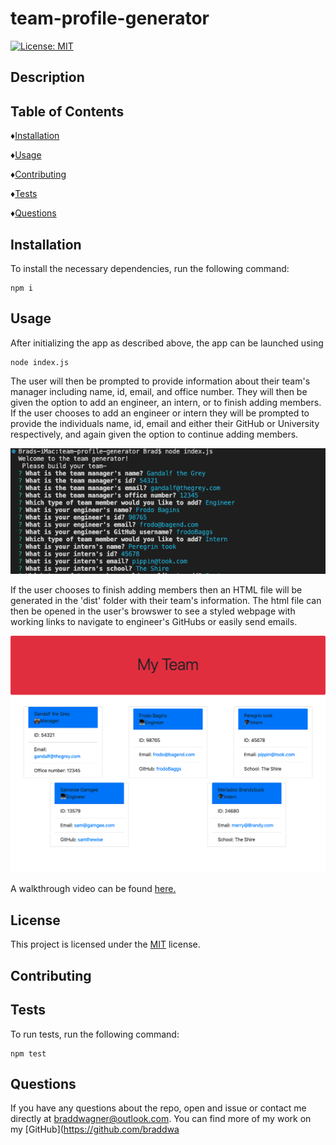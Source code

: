 # team-profile-generator
  [![License: MIT](https://img.shields.io/badge/License-MIT-yellow.svg)](https://opensource.org/licenses/MIT)

  ## Description
  

  ## Table of Contents

  ♦︎[Installation](#installation)

  ♦︎[Usage](#usage)

  ♦︎[Contributing](#contributing)

  ♦︎[Tests](#tests)

  ♦︎[Questions](#questions)

  ## Installation

  To install the necessary dependencies, run the following command:

  ```
  npm i
  ```

  ## Usage

  After initializing the app as described above, the app can be launched using 

  ```
  node index.js
  ```

  The user will then be prompted to provide information about their team's manager including name, id, email, and office number. They will then be given the option to add an engineer, an intern, or to finish adding members. If the user chooses to add an engineer or intern they will be prompted to provide the individuals name, id, email and either their GitHub or University respectively, and again given the option to continue adding members.

  ![screenshot of application running in terminal](./assets/terminal-screenshot.png) 
  
  If the user chooses to finish adding members then an HTML file will be generated in the 'dist' folder with their team's information. The html file can then be opened in the user's browswer to see a styled webpage with working links to navigate to engineer's GitHubs or easily send emails.
  
  ![screenshot of html file in browser](./assets/deployed-screenshot.png)

  A walkthrough video can be found [here.](https://watch.screencastify.com/v/UZxktDS3xunG58rn0i71)
  

  ## License

  This project is licensed under the [MIT](https://opensource.org/licenses/MIT) license.

  ## Contributing

  

  ## Tests

  To run tests, run the following command:

  ```
  npm test
  ```

  ## Questions

  If you have any questions about the repo, open and issue or contact me directly at braddwagner@outlook.com. You can find more of my work on my [GitHub](https://github.com/braddwa